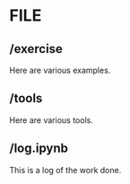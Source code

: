 # FILE
## /exercise
Here are various examples.
## /tools
Here are various tools.
## /log.ipynb
This is a log of the work done.
